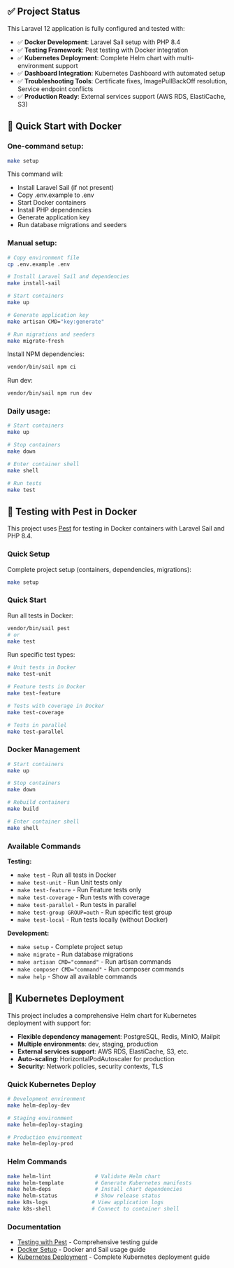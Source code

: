 ## ✅ Project Status

This Laravel 12 application is fully configured and tested with:

- ✅ **Docker Development**: Laravel Sail setup with PHP 8.4
- ✅ **Testing Framework**: Pest testing with Docker integration
- ✅ **Kubernetes Deployment**: Complete Helm chart with multi-environment support
- ✅ **Dashboard Integration**: Kubernetes Dashboard with automated setup
- ✅ **Troubleshooting Tools**: Certificate fixes, ImagePullBackOff resolution, Service endpoint conflicts
- ✅ **Production Ready**: External services support (AWS RDS, ElastiCache, S3)

## 🚀 Quick Start with Docker

### One-command setup:
```sh
make setup
```

This command will:
- Install Laravel Sail (if not present)
- Copy .env.example to .env
- Start Docker containers
- Install PHP dependencies
- Generate application key
- Run database migrations and seeders

### Manual setup:
```sh
# Copy environment file
cp .env.example .env

# Install Laravel Sail and dependencies
make install-sail

# Start containers
make up

# Generate application key
make artisan CMD="key:generate"

# Run migrations and seeders
make migrate-fresh
```

Install NPM dependencies:

```sh
vendor/bin/sail npm ci
```

Run dev:

```sh
vendor/bin/sail npm run dev
```


### Daily usage:
```sh
# Start containers
make up

# Stop containers
make down

# Enter container shell
make shell

# Run tests
make test
```

## 🧪 Testing with Pest in Docker

This project uses [Pest](https://pestphp.com/) for testing in Docker containers with Laravel Sail and PHP 8.4.

### Quick Setup

Complete project setup (containers, dependencies, migrations):
```sh
make setup
```

### Quick Start

Run all tests in Docker:
```sh
vendor/bin/sail pest
# or
make test
```

Run specific test types:
```sh
# Unit tests in Docker
make test-unit

# Feature tests in Docker
make test-feature

# Tests with coverage in Docker
make test-coverage

# Tests in parallel
make test-parallel
```

### Docker Management

```sh
# Start containers
make up

# Stop containers  
make down

# Rebuild containers
make build

# Enter container shell
make shell
```

### Available Commands

**Testing:**
- `make test` - Run all tests in Docker
- `make test-unit` - Run Unit tests only
- `make test-feature` - Run Feature tests only
- `make test-coverage` - Run tests with coverage
- `make test-parallel` - Run tests in parallel
- `make test-group GROUP=auth` - Run specific test group
- `make test-local` - Run tests locally (without Docker)

**Development:**
- `make setup` - Complete project setup
- `make migrate` - Run database migrations
- `make artisan CMD="command"` - Run artisan commands
- `make composer CMD="command"` - Run composer commands
- `make help` - Show all available commands

## 🚀 Kubernetes Deployment

This project includes a comprehensive Helm chart for Kubernetes deployment with support for:

- **Flexible dependency management**: PostgreSQL, Redis, MinIO, Mailpit
- **Multiple environments**: dev, staging, production
- **External services support**: AWS RDS, ElastiCache, S3, etc.
- **Auto-scaling**: HorizontalPodAutoscaler for production
- **Security**: Network policies, security contexts, TLS

### Quick Kubernetes Deploy

```sh
# Development environment
make helm-deploy-dev

# Staging environment  
make helm-deploy-staging

# Production environment
make helm-deploy-prod
```

### Helm Commands

```sh
make helm-lint              # Validate Helm chart
make helm-template          # Generate Kubernetes manifests
make helm-deps              # Install chart dependencies
make helm-status            # Show release status
make k8s-logs              # View application logs
make k8s-shell             # Connect to container shell
```

### Documentation

- [Testing with Pest](TESTING.md) - Comprehensive testing guide
- [Docker Setup](DOCKER.md) - Docker and Sail usage guide
- [Kubernetes Deployment](KUBERNETES.md) - Complete Kubernetes deployment guide
